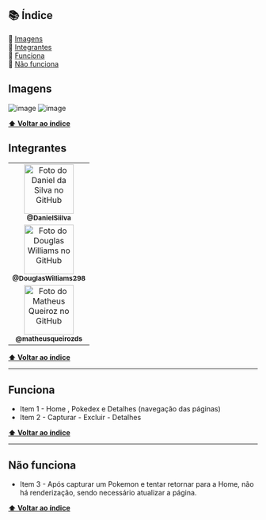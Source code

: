 ## 📚 Índice

🔖 [Imagens](#imagens) <br>
🔖 [Integrantes](#integrantes)<br>
🔖 [Funciona](#funciona)<br>
🔖 [Não funciona](#nao-funciona)<br>

## Imagens

![image](https://user-images.githubusercontent.com/70871620/189482350-05efe4ee-84d8-4afd-8c03-57a69484cc19.png)
![image](https://user-images.githubusercontent.com/70871620/189482416-78c98122-3997-4b63-9b28-64638361f636.png)

<b>[⬆ Voltar ao índice](#-índice)</b>

## Integrantes

 <table display="flex">
  <tr>
    <td align="center">
      <a href="https://github.com/DanielSiilva">
        <img src="https://avatars.githubusercontent.com/u/94769388?v=4" width="100px;" alt="Foto do Daniel da Silva no GitHub"/><br>
        <sub>
          <b>@DanielSiilva</b>
        </sub>
      </a>
    </td>
  </tr>

  <tr>
    <td align="center">
      <a href="https://github.com/DouglasWilliams298">
        <img src="https://avatars.githubusercontent.com/u/97309506?v=4" width="100px;" alt="Foto do Douglas Williams no GitHub"/><br>
        <sub>
          <b>@DouglasWilliams298</b>
        </sub>
      </a>
    </td>
  </tr>

  <tr>
    <td align="center">
      <a href="https://github.com/matheusqueirozds">
        <img src="https://avatars.githubusercontent.com/u/70871620?v=4" width="100px;" alt="Foto do Matheus Queiroz no GitHub"/><br>
        <sub>
          <b>@matheusqueirozds</b>
        </sub>
      </a>
    </td>
  </tr>
</table>

<b>[⬆ Voltar ao índice](#-índice)</b>

---

## Funciona

-   Item 1 - Home , Pokedex e Detalhes (navegação das páginas)
-   Item 2 - Capturar - Excluir - Detalhes

<b>[⬆ Voltar ao índice](#-índice)</b>

---

## Não funciona

-   Item 3 - Após capturar um Pokemon e tentar retornar para a Home, não há renderização, sendo necessário atualizar a página.

<b>[⬆ Voltar ao índice](#-índice)</b>
